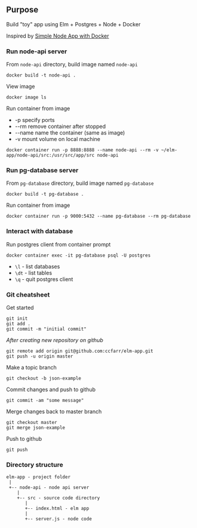 ## Purpose

Build "toy" app using Elm + Postgres + Node + Docker  

Inspired by [Simple Node App with Docker](https://github.com/codeschool/WatchUsBuild-SimpleNodeAppWithDocker.git)

### Run node-api server

From `node-api` directory, build image named `node-api`
```
docker build -t node-api .
```

View image
```
docker image ls
```

Run container from image
* -p specify ports
* --rm remove container after stopped
* --name name the container (same as image)
* -v mount volume on local machine
```
docker container run -p 8888:8888 --name node-api --rm -v ~/elm-app/node-api/src:/usr/src/app/src node-api
```

### Run pg-database server

From `pg-database` directory, build image named `pg-database`
```
docker build -t pg-database .
```

Run container from image
```
docker container run -p 9000:5432 --name pg-database --rm pg-database
```

### Interact with database

Run postgres client from container prompt
```
docker container exec -it pg-database psql -U postgres
```

* `\l` - list databases
* `\dt` - list tables
* `\q` - quit postgres client

### Git cheatsheet

Get started
```
git init
git add .
git commit -m "initial commit"
```

*After creating new repository on github*
```
git remote add origin git@github.com:ccfarr/elm-app.git
git push -u origin master
```

Make a topic branch
```
git checkout -b json-example
```

Commit changes and push to github
```
git commit -am "some message"
```

Merge changes back to master branch
```
git checkout master
git merge json-example
```

Push to github
```
git push
```

### Directory structure

```
elm-app - project folder
 |
 +-- node-api - node api server
    |
    +-- src - source code directory
       |
       +-- index.html - elm app
       |
       +-- server.js - node code
```
